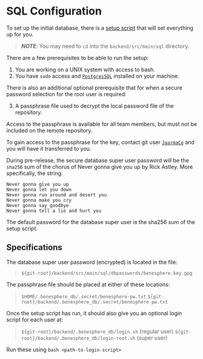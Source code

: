 # SQL Configuration

To set up the initial database, there is a [setup script](../src/main/sql/create) that will set everything up
for you.

> **_NOTE_**: You may need to `cd` into the `backend/src/main/sql` directory.

There are a few prerequisites to be able to run the setup:

1. You are working on a UNIX system with access to bash.
2. You have `sudo` access and [`PostgresSQL`](https://www.postgresql.org/) installed on your machine.

There is also an additional optional prerequisite that for when a secure password selection
for the root user is required:

3. A passphrase file used to decrypt the local password file of the repository.

Access to the passphrase is available for all team members, but must not be included
on the remote repository.

To gain access to the passphrase for the key, contact git user [`JaarmaCo`](https://github.com/JaarmaCo) and you will have 
it transferred to you.

During pre-release, the secure database super user password will be the `sha256` sum of the chorus of
Never gonna give you up by Rick Astley. More specifically, the string:

```
Never gonna give you up
Never gonna let you down
Never gonna run around and desert you
Never gonna make you cry
Never gonna say goodbye
Never gonna tell a lie and hurt you
```

The default password for the database super user is the sha256 sum of the setup script.

## Specifications

The database super user password (encrypted) is located in the file:
> `${git-root}/backend/src/main/sql/dbpasswords/benesphere.key.gpg`

The passphrase file should be placed at either of these locations:
> `$HOME/.benesphere_db/.secret/benesphere-pw.txt`
> `${git-root}/backend/.benesphere_db/.secret/benesphere-pw.txt`

Once the setup script has run, it should also give you an optional login script for each user at:
> `${git-root}/backend/.benesphere_db/login.sh` (regular user)
> `${git-root}/backend/.benesphere_db/login-root.sh` (super user)

Run these using `bash <path-to-login-script>`


